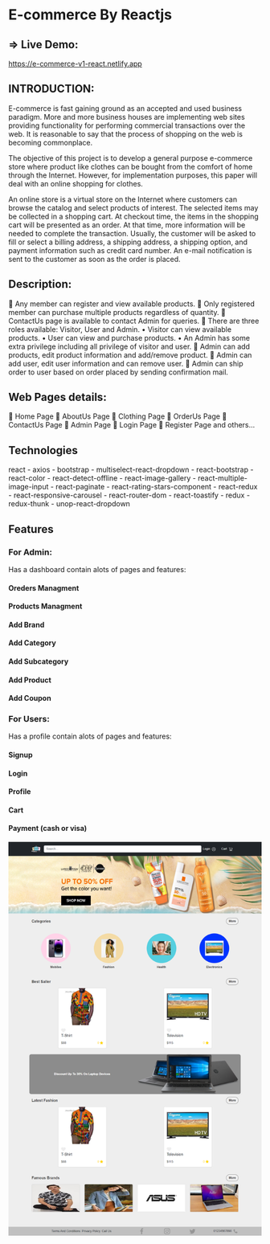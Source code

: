 # E-commerce By Reactjs

## => Live Demo:

https://e-commerce-v1-react.netlify.app

## INTRODUCTION:

E-commerce is fast gaining ground as an accepted and used business paradigm. More and more
business houses are implementing web sites providing functionality for performing commercial
transactions over the web. It is reasonable to say that the process of shopping on the web is
becoming commonplace.

The objective of this project is to develop a general purpose e-commerce store where product
like clothes can be bought from the comfort of home through the Internet. However, for
implementation purposes, this paper will deal with an online shopping for clothes.

An online store is a virtual store on the Internet where customers can browse the catalog and
select products of interest. The selected items may be collected in a shopping cart. At checkout
time, the items in the shopping cart will be presented as an order. At that time, more
information will be needed to complete the transaction. Usually, the customer will be asked to
fill or select a billing address, a shipping address, a shipping option, and payment information
such as credit card number. An e-mail notification is sent to the customer as soon as the order
is placed.

## Description:

 Any member can register and view available products.
 Only registered member can purchase multiple products regardless of quantity.
 ContactUs page is available to contact Admin for queries.
 There are three roles available: Visitor, User and Admin.
• Visitor can view available products.
• User can view and purchase products.
• An Admin has some extra privilege including all privilege of visitor and user.
 Admin can add products, edit product information and add/remove
product.
 Admin can add user, edit user information and can remove user.
 Admin can ship order to user based on order placed by sending
confirmation mail.

## Web Pages details:

 Home Page
 AboutUs Page
 Clothing Page
 OrderUs Page
 ContactUs Page
 Admin Page
 Login Page
 Register Page
and others...

## Technologies

react - axios - bootstrap - multiselect-react-dropdown - react-bootstrap - react-color - react-detect-offline - react-image-gallery - react-multiple-image-input - react-paginate - react-rating-stars-component - react-redux - react-responsive-carousel - react-router-dom - react-toastify - redux - redux-thunk - unop-react-dropdown

## Features

### For Admin:

Has a dashboard contain alots of pages and features:

#### Oreders Managment

#### Products Managment

#### Add Brand

#### Add Category

#### Add Subcategory

#### Add Product

#### Add Coupon

### For Users:

Has a profile contain alots of pages and features:

#### Signup

#### Login

#### Profile

#### Cart

#### Payment (cash or visa)

![Getting Started](./public/images/home.png)
